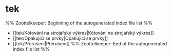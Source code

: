 # tek
%% Zoottelkeeper: Beginning of the autogenerated index file list  %%
-  [[tek/Kótování na strojařský výkres|Kótování na strojařský výkres]]
-  [[tek/Opakující se prvky|Opakující se prvky]]
-  [[tek/Přerušení|Přerušení]]
%% Zoottelkeeper: End of the autogenerated index file list  %%
